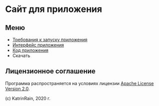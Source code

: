 # Сайт для приложения

## Меню

- [Требования к запуску приложения](/sippoon-program/start/)
- [Интерфейс приложения](/sippoon-program/interface/)
- [Код приложения](/sippoon-program/code/)
- Скачать

## Лицензионное соглашение

Программа распространяется на условиях лицензии [Apache License Version 2.0](https://apache.org/licenses/LICENSE-2.0.txt).

(c) KatrinRain, 2020 г. 
